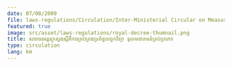 ```yaml
---
date: 07/08/2009
file: laws-regulations/Circulation/Inter-Ministerial Circular on Measures to Prevent Unfair Competition in the Telecommunications Sector.pdf
featured: true
image: src/asset/laws-regulations/royal-decree-thumnail.png
title: សារាចរអន្តរក្រសួងស្តីពីការគ្រប់គ្រងប្រព័ន្ធបច្ចេកវិទ្យា ទូរគមនាគមន៍គ្រប់ប្រភេទ
type: circulation
lang: km
---
```

